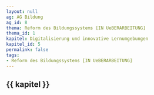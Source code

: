 ```yaml
---
layout: null
ag: AG Bildung
ag_id: 8
thema: Reform des Bildungssystems [IN UeBERARBEITUNG]
thema_id: 1
kapitel: Digitalisierung und innovative Lernumgebungen
kapitel_id: 5
permalink: false
tags:
- Reform des Bildungssystems [IN UeBERARBEITUNG]
---
```


## {{ kapitel }}
